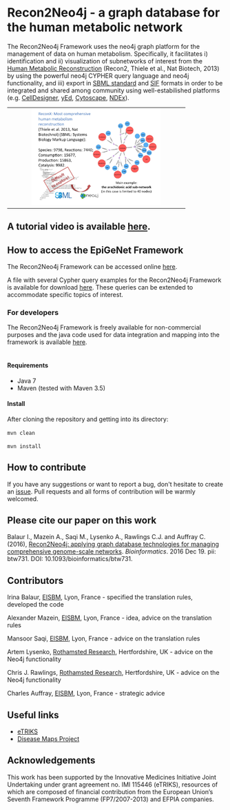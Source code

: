 # Recon2Neo4j - a graph database for the human metabolic network

The Recon2Neo4j Framework uses the neo4j graph platform for the management of data on human metabolism. Specifically, it facilitates i) identification and ii) visualization of subnetworks of interest from the <a href="https://vmh.uni.lu/"> Human Metabolic Reconstruction</a> (Recon2, Thiele et al., Nat Biotech, 2013) by using the powerful neo4j CYPHER query language and neo4j functionality, and iii) export in <a href="http://sbml.org/Main_Page">SBML standard</a> and <a href="http://wiki.cytoscape.org/Cytoscape_User_Manual/Network_Formats">SIF</a> formats in order to be integrated and shared among community using well-estabilished platforms (e.g. <a href="http://www.celldesigner.org/">CellDesigner</a>,  <a href="https://www.yworks.com/en/products/yfiles/yed/">yEd</a>, <a href="http://www.cytoscape.org/">Cytoscape</a>, <a href="http://www.ndexbio.org/">NDEx</a>).

<table>
    <tr>
	<td style="width: 400px;" align="center"><img src="/figure/metabolic_framework_context.jpg" width="300"/></td>
    </tr>
</table>

## A tutorial video is available [here](https://www.youtube.com/embed/te6EUVAddUY).

## How to access the EpiGeNet Framework
The Recon2Neo4j Framework can be accessed online <a href="https://diseaseknowledgebase.etriks.org/metabolic/browser/"> here</a>.
	
A file with several Cypher query examples for the Recon2Neo4j Framework is available for download <a href="https://github.com/ibalaur/Recon2Neo4j/tree/master/sample%20queries"> here</a>. These queries can be extended to accommodate specific topics of interest. 

### For developers

The Recon2Neo4j Framework is freely available for non-commercial purposes and the java code used for data integration and mapping into the  framework is available <a href="https://github.com/ibalaur/Recon2Neo4j">here</a>.<br><br>
	
#### Requirements

 - Java 7 
 - Maven (tested with Maven 3.5)

#### Install

After cloning the repository and getting into its directory:

`mvn clean`

`mvn install`

## How to contribute

If you have any suggestions or want to report a bug, don't hesitate to create an [issue](https://github.com/ibalaur/EpiGeNet/issues). Pull requests and all forms of contribution will be warmly welcomed.

## Please cite our paper on this work

Balaur I., Mazein A., Saqi M., Lysenko A., Rawlings C.J. and Auffray C. (2016), <a href="http://bioinformatics.oxfordjournals.org.gate1.inist.fr/content/early/2017/01/05/bioinformatics.btw731.full">Recon2Neo4j: applying graph database technologies for managing comprehensive genome-scale networks</a>. <i>Bioinformatics</i>. 2016 Dec 19. pii: btw731. DOI: 10.1093/bioinformatics/btw731.

## Contributors

Irina Balaur, [EISBM](http://www.eisbm.org/), Lyon, France - specified the translation rules, developed the code

Alexander Mazein, [EISBM](http://www.eisbm.org/), Lyon, France - idea, advice on the translation rules

Mansoor Saqi, [EISBM](http://www.eisbm.org/), Lyon, France - advice on the translation rules

Artem Lysenko, [Rothamsted Research](https://www.rothamsted.ac.uk/), Hertfordshire, UK - advice on the Neo4j functionality

Chris J. Rawlings, [Rothamsted Research](https://www.rothamsted.ac.uk/), Hertfordshire, UK - advice on the Neo4j functionality

Charles Auffray, [EISBM](http://www.eisbm.org/), Lyon, France - strategic advice  

## Useful links

 - [eTRIKS](https://www.etriks.org/) 
 - [Disease Maps Project](http://disease-maps.org/) 

## Acknowledgements
This work has been supported by the Innovative Medicines Initiative Joint Undertaking under grant agreement no. IMI 115446 (eTRIKS), resources of which are composed of financial contribution from the European Union’s Seventh Framework Programme (FP7/2007-2013) and EFPIA companies.


